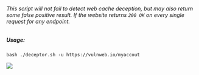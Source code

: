 ###### This script will not fail to detect web cache deception, but may also return some false positive result. If the website returns `200 OK` on every single request for any endpoint.

##### Usage:
```http
bash ./deceptor.sh -u https://vulnweb.io/myaccout
```

<img src=http://akr3ch.github.io/deceptor/PicsArt_05-16-06.47.22.jpg>
